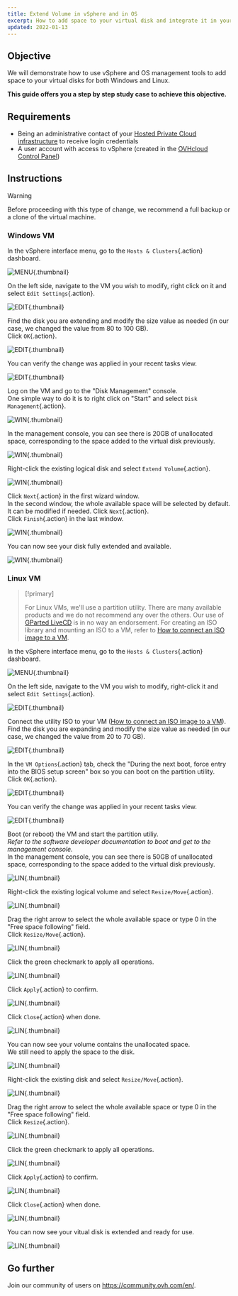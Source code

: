 ```yaml
---
title: Extend Volume in vSphere and in OS
excerpt: How to add space to your virtual disk and integrate it in your VM
updated: 2022-01-13
---
```



## Objective

We will demonstrate how to use vSphere and OS management tools to add space to your virtual disks for both Windows and Linux.

**This guide offers you a step by step study case to achieve this objective.**

## Requirements

- Being an administrative contact of your [Hosted Private Cloud infrastructure](https://www.ovhcloud.com/en-au/enterprise/products/hosted-private-cloud/) to receive login credentials
- A user account with access to vSphere (created in the [OVHcloud Control Panel](https://ca.ovh.com/auth/?action=gotomanager&from=https://www.ovh.com.au/&ovhSubsidiary=au))

## Instructions

> [!warning]
>
> Before proceeding with this type of change, we recommend a full backup or a clone of the virtual machine.
>

### Windows VM

In the vSphere interface menu, go to the `Hosts & Clusters`{.action} dashboard.

![MENU](images/en01dash.png){.thumbnail}

On the left side, navigate to the VM you wish to modify, right click on it and select `Edit Settings`{.action}.

![EDIT](images/en02vm.png){.thumbnail}

Find the disk you are extending and modify the size value as needed (in our case, we changed the value from 80 to 100 GB).<br>
Click `OK`{.action}.

![EDIT](images/en03hdd.png){.thumbnail}

You can verify the change was applied in your recent tasks view.

![EDIT](images/en04task.png){.thumbnail}

Log on the VM and go to the "Disk Management" console.<br>
One simple way to do it is to right click on "Start" and select `Disk Management`{.action}.

![WIN](images/en05start.png){.thumbnail}

In the management console, you can see there is 20GB of unallocated space, corresponding to the space added to the virtual disk previously.

![WIN](images/en06unallocated.png){.thumbnail}

Right-click the existing logical disk and select `Extend Volume`{.action}.

![WIN](images/en07extend.png){.thumbnail}

Click `Next`{.action} in the first wizard window.<br>
In the second window, the whole available space will be selected by default. It can be modified if needed. Click `Next`{.action}.<br>
Click `Finish`{.action} in the last window.

![WIN](images/en08wiz.png){.thumbnail}

You can now see your disk fully extended and available.

![WIN](images/en09done.png){.thumbnail}

### Linux VM

> [!primary]
>
> For Linux VMs, we'll use a partition utility. There are many available products and we do not recommend any over the others. Our use of [GParted LiveCD](http://gparted.sourceforge.net/livecd.php) is in no way an endorsement.
> For creating an ISO library and mounting an ISO to a VM, refer to [How to connect an ISO image to a VM](/pages/hosted_private_cloud/hosted_private_cloud_powered_by_vmware/how_to_connect_an_iso_image_to_a_vm).

In the vSphere interface menu, go to the `Hosts & Clusters`{.action} dashboard.

![MENU](images/en01dash.png){.thumbnail}

On the left side, navigate to the VM you wish to modify, right-click it and select `Edit Settings`{.action}.

![EDIT](images/en10vm.png){.thumbnail}

Connect the utility ISO to your VM ([How to connect an ISO image to a VM](/pages/hosted_private_cloud/hosted_private_cloud_powered_by_vmware/how_to_connect_an_iso_image_to_a_vm)).<br> 
Find the disk you are expanding and modify the size value as needed (in our case, we changed the value from 20 to 70 GB).<br>

![EDIT](images/en11hdd.png){.thumbnail}

In the `VM Options`{.action} tab, check the "During the next boot, force entry into the BIOS setup screen" box so you can boot on the partition utility.<br>
Click `OK`{.action}.

![EDIT](images/en12bios.png){.thumbnail}

You can verify the change was applied in your recent tasks view.

![EDIT](images/en13task.png){.thumbnail}

Boot (or reboot) the VM and start the partition utiliy.<br>
*Refer to the software developer documentation to boot and get to the management console.*<br>
In the management console, you can see there is 50GB of unallocated space, corresponding to the space added to the virtual disk previously.

![LIN](images/en14unallocated.png){.thumbnail}

Right-click the existing logical volume and select `Resize/Move`{.action}.

![LIN](images/en15extend.png){.thumbnail}

Drag the right arrow to select the whole available space or type 0 in the "Free space following" field.<br>
Click `Resize/Move`{.action}.

![LIN](images/en16wiz.png){.thumbnail}

Click the green checkmark to apply all operations.

![LIN](images/en17apply.png){.thumbnail}

Click `Apply`{.action} to confirm.

![LIN](images/en18confirm.png){.thumbnail}

Click `Close`{.action} when done.

![LIN](images/en19close.png){.thumbnail}

You can now see your volume contains the unallocated space.<br>
We still need to apply the space to the disk.

![LIN](images/en20disk.png){.thumbnail}

Right-click the existing disk and select `Resize/Move`{.action}.

![LIN](images/en21extend.png){.thumbnail}

Drag the right arrow to select the whole available space or type 0 in the "Free space following" field.<br>
Click `Resize`{.action}.

![LIN](images/en22wiz.png){.thumbnail}

Click the green checkmark to apply all operations.

![LIN](images/en23apply.png){.thumbnail}

Click `Apply`{.action} to confirm.

![LIN](images/en18confirm.png){.thumbnail}

Click `Close`{.action} when done.

![LIN](images/en19close.png){.thumbnail}

You can now see your vitual disk is extended and ready for use.<br>

![LIN](images/en24done.png){.thumbnail}

## Go further

Join our community of users on <https://community.ovh.com/en/>.
